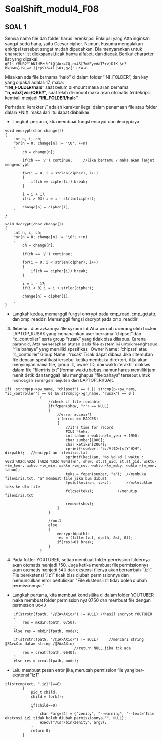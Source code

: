 # SoalShift_modul4_F08

##  SOAL 1

Semua nama file dan folder harus terenkripsi
Enkripsi yang Atta inginkan sangat sederhana, yaitu Caesar cipher. Namun, Kusuma mengatakan enkripsi tersebut sangat mudah dipecahkan. Dia menyarankan untuk character list diekspansi,tidak hanya alfabet, dan diacak. Berikut character list yang dipakai: </br>
```qE1~ YMUR2"`hNIdPzi%^t@(Ao:=CQ,nx4S[7mHFye#aT6+v)DfKL$r?bkOGB>}!9_wV']jcp5JZ&Xl|\8s;g<{3.u*W-0```

Misalkan ada file bernama “halo” di dalam folder “INI_FOLDER”, dan key yang dipakai adalah 17, maka: </br>
<b>“INI_FOLDER/halo”</b> saat belum di-mount maka akan bernama <b>“n,nsbZ]wio/QBE#”</b>, saat telah di-mount maka akan otomatis terdekripsi kembali menjadi <b>“INI_FOLDER/halo”</b> 

Perhatian: Karakter ‘/’ adalah karakter ilegal dalam penamaan file atau folder dalam *NIX, maka dari itu dapat diabaikan

- Langkah pertama, kita membuat fungsi encrypt dan decryptnya
```
void encrypt(char change[])
{
	int n, i, ch;
	for(n = 0; change[n] != '\0'; ++n)
	{
		ch = change[n];

		if(ch == '/') continue;		//jika bertemu / maka akan lanjut mengencrypt

		for(i = 0; i < strlen(cipher); i++)
		{
			if(ch == cipher[i]) break;
		}
		
		i = i + 17;
		if(i > 93) i = i - strlen(cipher);

		change[n] = cipher[i];
	}
}

void decrypt(char change[])
{
	int n, i, ch;
	for(n = 0; change[n] != '\0'; ++n)
	{
		ch = change[n];

		if(ch == '/') continue;

		for(i = 0; i < strlen(cipher); i++)
		{
			if(ch == cipher[i]) break;
		}
		
		i = i - 17;
		if(i < 0) i = i + strlen(cipher);

		change[n] = cipher[i];
	}
}

```
- Langkah kedua, memanggil fungsi encrypt pada xmp_read, xmp_getattr, dan xmp_readdir. Memanggil fungsi decrypt pada xmp_readdir


3. Sebelum diterapkannya file system ini, Atta pernah diserang oleh hacker LAPTOP_RUSAK yang menanamkan user bernama “chipset” dan “ic_controller” serta group “rusak” yang tidak bisa dihapus. Karena paranoid, Atta menerapkan aturan pada file system ini untuk menghapus “file bahaya” yang memiliki spesifikasi:
Owner Name 	: ‘chipset’ atau ‘ic_controller’
Group Name	: ‘rusak’
Tidak dapat dibaca
Jika ditemukan file dengan spesifikasi tersebut ketika membuka direktori, Atta akan menyimpan nama file, group ID, owner ID, dan waktu terakhir diakses dalam file “filemiris.txt” (format waktu bebas, namun harus memiliki jam menit detik dan tanggal) lalu menghapus “file bahaya” tersebut untuk mencegah serangan lanjutan dari LAPTOP_RUSAK.

```
if( (strcmp(p->pw_name, "chipset") == 0 || strcmp(p->pw_name, "ic_controller") == 0) && strcmp(g->gr_name, "rusak") == 0 )
				{
					//check if file readable
					if(fopen(show, "r") == NULL)
					{
						//error access??
						if(errno == EACCES)
						{
							//it's time for record
							FILE *teks;
							int tahun = waktu->tm_year + 1900;
							char sumber[1000];
							char ketikan[2064];
							sprintf(sumber, "%s/V[EOr[c[Y`HDH", dirpath);	//encrypt an filemiris.txt
							sprintf(ketikan, "%s %d %d | waktu : %02d:%02d:%02d [%02d %02d %04d]\n", show, st.st_uid, st.st_gid, waktu->tm_hour, waktu->tm_min, waktu->tm_sec, waktu->tm_mday, waktu->tm_mon, tahun);
							teks = fopen(sumber, "a");	//membuka filemiris.txt, "a" membuat file jika blm dibuat
							fputs(ketikan, teks);		//meletakkan teks ke dlm file
							fclose(teks);			//menutup filemiris.txt

							remove(show);
						}
					}	

					//no.1
					else 
					{
						decrypt(dpath);
						res = (filler(buf, dpath, &st, 0));
						if(res!=0) break;
					}
				}

```

4. Pada folder YOUTUBER, setiap membuat folder permission foldernya akan otomatis menjadi 750. Juga ketika membuat file permissionnya akan otomatis menjadi 640 dan ekstensi filenya akan bertambah “.iz1”. File berekstensi “.iz1” tidak bisa diubah permissionnya dan memunculkan error bertuliskan “File ekstensi iz1 tidak boleh diubah permissionnya.”

- Langkah pertama, kita membuat kondisijika di dalam folder YOUTUBER maka membuat folder permission nya 0750 dan membuat file dengan permission 0640 
```
    if(strstr(fpath, "/@ZA>AXio/") != NULL)	//hasil encrypt YOUTUBER
    {
    	res = mkdir(fpath, 0750);
    }
    else res = mkdir(fpath, mode); 
    
    if(strstr(fpath, "/@ZA>AXio/") != NULL)		//mencari string @ZA>AXio dalam string /@ZA>AXio/
    {							//return NULL jika tdk ada
    	res = creat(fpath, 0640);
    }
    else res = creat(fpath, mode);
```

- Lalu membuat pesan error jika, merubah permission file yang ber-ekstensi "iz1"

```
if(strcmp(ext, ".iz1")==0)
		{
			pid_t child;
			child = fork();

			if(child==0)
			{
				char *argv[4] = {"zenity", "--warning", "--text='File ekstensi iz1 tidak boleh diubah permissionnya.'", NULL};
				execv("/usr/bin/zenity", argv);
			}
			return 0;
		}
```

